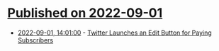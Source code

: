 # [Published on 2022-09-01](index.md)

* [2022-09-01, 14:01:00](https://tech.slashdot.org/story/22/09/01/1328241/twitter-launches-an-edit-button-for-paying-subscribers?utm_source=rss1.0mainlinkanon&utm_medium=feed) - [Twitter Launches an Edit Button for Paying Subscribers](https://tech.slashdot.org/story/22/09/01/1328241/twitter-launches-an-edit-button-for-paying-subscribers?utm_source=rss1.0mainlinkanon&utm_medium=feed)
